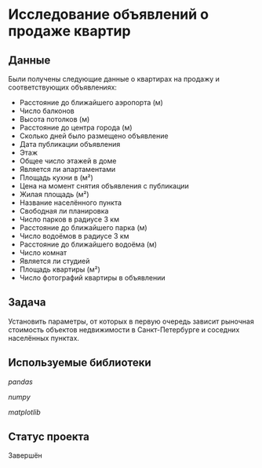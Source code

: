 # Исследование объявлений о продаже квартир

## Данные

Были получены следующие данные о квартирах на продажу и соответствующих объявлениях:
- Расстояние до ближайшего аэропорта (м)
- Число балконов
- Высота потолков (м)
- Расстояние до центра города (м)
- Сколько дней было размещено объявление
- Дата публикации объявления
- Этаж
- Общее число этажей в доме
- Является ли апартаментами
- Площадь кухни в (м²)
- Цена на момент снятия объявления с публикации
- Жилая площадь (м²)
- Название населённого пункта
- Свободная ли планировка
- Число парков в радиусе 3 км
- Расстояние до ближайшего парка (м)
- Число водоёмов в радиусе 3 км
- Расстояние до ближайшего водоёма (м)
- Число комнат
- Является ли студией
- Площадь квартиры (м²)
- Число фотографий квартиры в объявлении

## Задача

Установить параметры, от которых в первую очередь зависит рыночная стоимость объектов недвижимости в Санкт-Петербурге и соседних населённых пунктах.

## Используемые библиотеки
*pandas*

*numpy*

*matplotlib*

## Статус проекта

Завершён
